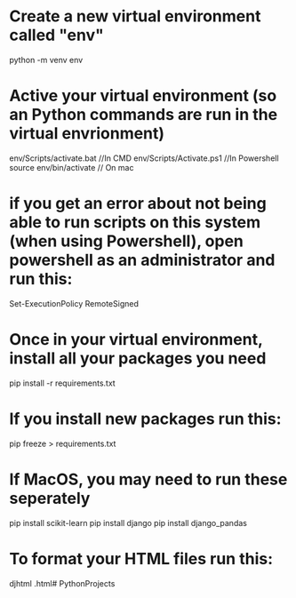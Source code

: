 

# Create a new virtual environment called "env"
python -m venv env

# Active your virtual environment (so an Python commands are run in the virtual envrionment)
env/Scripts/activate.bat //In CMD
env/Scripts/Activate.ps1 //In Powershell
source env/bin/activate // On mac

# if you get an error about not being able to run scripts on this system (when using Powershell), open powershell as an administrator and run this:
Set-ExecutionPolicy RemoteSigned

# Once in your virtual environment, install all your packages you need
pip install -r requirements.txt
 
# If you install new packages run this:
 pip freeze > requirements.txt

# If MacOS, you may need to run these seperately 
pip install scikit-learn
pip install django
pip install django_pandas


 # To format your HTML files run this:
 djhtml <name of your HTML file>.html#   P y t h o n P r o j e c t s 
 
 